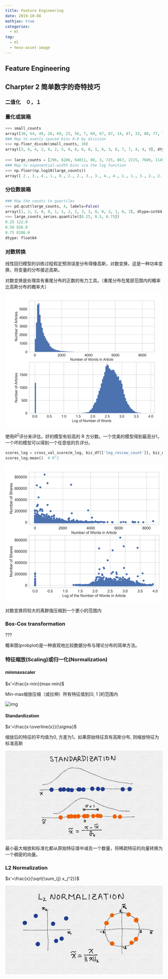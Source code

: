 ```yaml
---
title: Feature Engineering
date: 2019-10-08
mathjax: true
categories:
  - ml
tag: 
  - ml
  - hexo-asset-image
---
```


Feature Engineering
-------------------------------

## Charpter 2 简单数字的奇特技巧

### 二值化　０，１

### 量化或装箱　　

```python
>>> small_counts
array([30, 64, 49, 26, 69, 23, 56, 7, 69, 67, 87, 14, 67, 33, 88, 77, 75, 47, 44, 93])
### Map to evenly spaced bins 0-9 by division
>>> np.floor_divide(small_counts, 10)
array([3, 6, 4, 2, 6, 2, 5, 0, 6, 6, 8, 1, 6, 3, 8, 7, 7, 4, 4, 9], dtype=int32)

>>> large_counts = [296, 8286, 64011, 80, 3, 725, 867, 2215, 7689, 11495, 91897, 44, 28, 7971, 926, 122, 22222]
### Map to exponential-width bins via the log function
>>> np.floor(np.log10(large_counts))
array([ 2., 3., 4., 1., 0., 2., 2., 3., 3., 4., 4., 1., 1., 3., 2., 2., 4.])
```

### 分位数装箱

```python
### Map the counts to quartiles
>>> pd.qcut(large_counts, 4, labels=False)
array([1, 2, 3, 0, 0, 1, 1, 2, 2, 3, 3, 0, 0, 2, 1, 0, 3], dtype=int64)
>>> large_counts_series.quantile([0.25, 0.5, 0.75])
0.25 122.0
0.50 926.0
0.75 8286.0
dtype: float64
```

### 对数转换

线性回归模型的训练过程假定预测误差分布得像高斯，对数变换，这是一种功率变换，将变量的分布接近高斯。

对数变换是处理具有重尾分布的正数的有力工具。（重尾分布在尾部范围内的概率比高斯分布的概率大）

![img](feature-engineering-for-machine-learning/2-8.png)

使用$R^2$评分来评估，好的模型有较高的 R 方分数。一个完美的模型得到最高分1， 一个坏的模型可以得到一个任意低的负评分。

```python
scores_log = cross_val_score(m_log, biz_df[['log_review_count']], biz_df['stars'], cv=10)
scores_log.mean()  # R^2
```

![img](feature-engineering-for-machine-learning/2-9.png)

对数变换将较大的离群值压缩到一个更小的范围内

### Box-Cox transformation

???

概率图(probplot)是一种直观地比较数据分布与理论分布的简单方法。

### 特征缩放(Scaling)或归一化(Normalization)

#### minmaxscaler　

$x'=\frac{x-min}{max-min}$

Min-max缩放压缩（或拉伸）所有特征值到[0, 1 ]的范围内

![img](https://github.com/apachecn/fe4ml-zh/raw/master/images/chapter2/2-15.png)

#### Standardization

$x'=\frac{x-\overline{x}}{\sigma}$

缩放后的特征的平均值为0, 方差为1。如果原始特征具有高斯分布, 则缩放特征为标准高斯

![img](feature-engineering-for-machine-learning/2-16.png)

最小最大缩放和标准化都从原始特征值中减去一个数量，将稀疏特征的向量转换为一个稠密的向量。

### L2 Normalization

$x'=\frac{x}{\sqrt{\sum_{j} x_j^2}}$

![img](feature-engineering-for-machine-learning/2-17.png)

